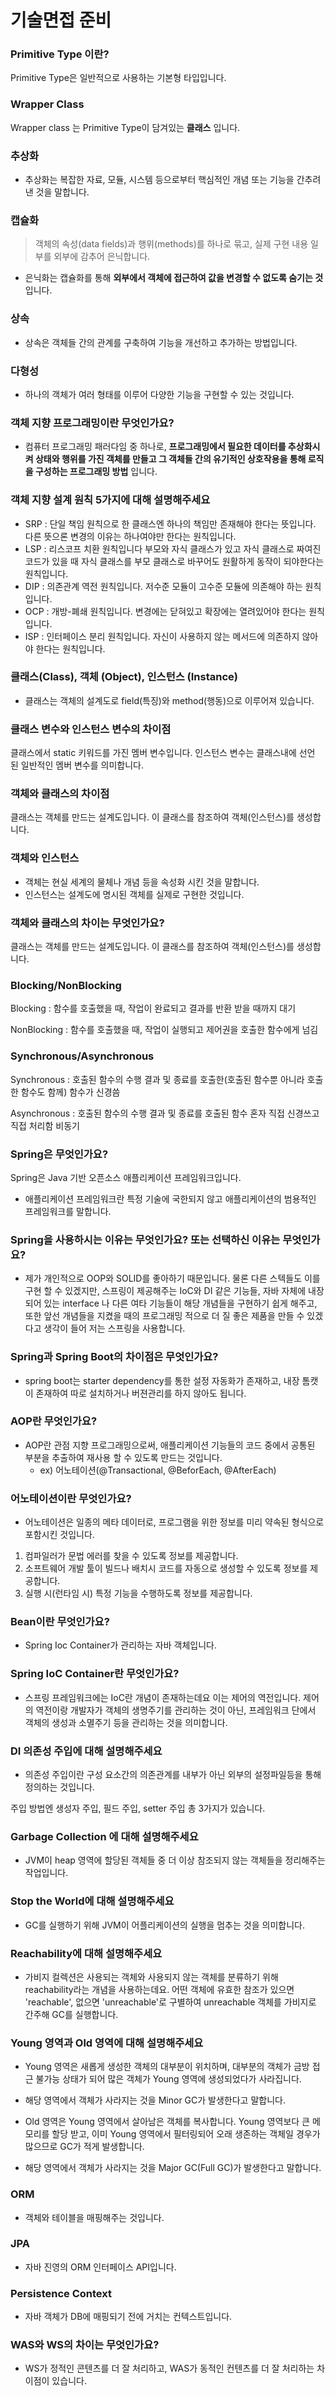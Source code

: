 # 기술면접 준비

### Primitive Type 이란?

Primitive Type은 일반적으로 사용하는 기본형 타입입니다.

### Wrapper Class

Wrapper class 는 Primitive Type이 담겨있는 __클래스__ 입니다.

### 추상화

- 추상화는 복잡한 자료, 모듈, 시스템 등으로부터 핵심적인 개념 또는 기능을 간추려 낸 것을 말합니다.

### 캡슐화

> 객체의 속성(data fields)과 행위(methods)를 하나로 묶고, 실제 구현 내용 일부를 외부에 감추어 은닉합니다.

- 은닉화는 캡슐화를 통해 __외부에서 객체에 접근하여 값을 변경할 수 없도록 숨기는 것__ 입니다.

### 상속

- 상속은 객체들 간의 관계를 구축하여 기능을 개선하고 추가하는 방법입니다.

### 다형성

- 하나의 객체가 여러 형태를 이루어 다양한 기능을 구현할 수 있는 것입니다.

### 객체 지향 프로그래밍이란 무엇인가요?

- 컴퓨터 프로그래밍 패러다임 중 하나로, __프로그래밍에서 필요한 데이터를 추상화시켜 상태와 행위를 가진 객체를 만들고 그 객체들 간의 유기적인 상호작용을 통해 로직을 구성하는 프로그래밍 방법__ 입니다.

### 객체 지향 설계 원칙 5가지에 대해 설명해주세요

- SRP : 단일 책임 원칙으로 한 클래스엔 하나의 책임만 존재해야 한다는 뜻입니다. 다른 뜻으론 변경의 이유는 하나여야만 한다는 원칙입니다.
- LSP : 리스코프 치환 원칙입니다 부모와 자식 클래스가 있고 자식 클래스로 짜여진 코드가 있을 때 자식 클래스를 부모 클래스로 바꾸어도 원활하게 동작이 되야한다는 원칙입니다.
- DIP : 의존관계 역전 원칙입니다. 저수준 모듈이 고수준 모듈에 의존해야 하는 원칙입니다.
- OCP : 개방-폐쇄 원칙입니다. 변경에는 닫혀있고 확장에는 열려있어야 한다는 원칙입니다.
- ISP : 인터페이스 분리 원칙입니다. 자신이 사용하지 않는 메서드에 의존하지 않아야 한다는 원칙입니다.

### 클래스(Class), 객체 (Object), 인스턴스 (Instance)

- 클래스는 객체의 설계도로 field(특징)와 method(행동)으로 이루어져 있습니다.

### 클래스 변수와 인스턴스 변수의 차이점

클래스에서 static 키워드를 가진 멤버 변수입니다.
인스턴스 변수는 클래스내에 선언 된 일반적인 멤버 변수를 의미합니다.

### 객체와 클래스의 차이점

클래스는 객체를 만드는 설계도입니다. 이 클래스를 참조하여 객체(인스턴스)를 생성합니다.

### 객체와 인스턴스

- 객체는 현실 세계의 물체나 개념 등을 속성화 시킨 것을 말합니다.
- 인스턴스는 설계도에 명시된 객체를 실제로 구현한 것입니다.

### 객체와 클래스의 차이는 무엇인가요?

클래스는 객체를 만드는 설계도입니다. 이 클래스를 참조하여 객체(인스턴스)를 생성합니다.

### Blocking/NonBlocking

Blocking : 함수를 호출했을 때, 작업이 완료되고 결과를 반환 받을 때까지 대기

NonBlocking : 함수를 호출했을 때, 작업이 실행되고 제어권을 호출한 함수에게 넘김

### Synchronous/Asynchronous

Synchronous : 호출된 함수의 수행 결과 및 종료를 호출한(호출된 함수뿐 아니라 호출한 함수도 함께) 함수가 신경씀

Asynchronous : 호출된 함수의 수행 결과 및 종료를 호출된 함수 혼자 직접 신경쓰고 직접 처리함
비동기

### Spring은 무엇인가요?

Spring은 Java 기반 오픈소스 애플리케이션 프레임워크입니다.
- 애플리케이션 프레임워크란 특정 기술에 국한되지 않고 애플리케이션의 범용적인 프레임워크를 말합니다.

### Spring을 사용하시는 이유는 무엇인가요? 또는 선택하신 이유는 무엇인가요?

- 제가 개인적으로 OOP와 SOLID를 좋아하기 때문입니다. 물론 다른 스텍들도 이를 구현 할 수 있겠지만, 스프링이 제공해주는 IoC와 DI 같은 기능들, 자바 자체에 내장되어 있는 interface 나 다른 여타 기능들이 해당 개념들을 구현하기 쉽게 해주고, 또한 앞선 개념들을 지켰을 때의 프로그래밍 적으로 더 질 좋은 제품을 만들 수 있겠다고 생각이 들어 저는 스프링을 사용합니다. 

### Spring과 Spring Boot의 차이점은 무엇인가요?
- spring boot는 starter dependency를 통한 설정 자동화가 존재하고, 내장 톰캣이 존재하여 따로 설치하거나 버젼관리를 하지 않아도 됩니다.

### AOP란 무엇인가요?

- AOP란 관점 지향 프로그래밍으로써, 애플리케이션 기능들의 코드 중에서 공통된 부분을 추출하여 재사용 할 수 있도록 만드는 것입니다.
    - ex) 어노테이션(@Transactional, @BeforEach, @AfterEach)

### 어노테이션이란 무엇인가요?
- 어노테이션은 일종의 메타 데이터로, 프로그램을 위한 정보를 미리 약속된 형식으로 포함시킨 것입니다.

1. 컴파일러가 문법 에러를 찾을 수 있도록 정보를 제공합니다.
2. 소프트웨어 개발 툴이 빌드나 배치시 코드를 자동으로 생성할 수 있도록 정보를 제공합니다.
3. 실행 시(런타임 시) 특정 기능을 수행하도록 정보를 제공합니다.

### Bean이란 무엇인가요?

- Spring Ioc Container가 관리하는 자바 객체입니다.

### Spring IoC Container란 무엇인가요?

- 스프링 프레임워크에는 IoC란 개념이 존재하는데요 이는 제어의 역전입니다. 제어의 역전이랑 개발자가 객체의 생명주기를 관리하는 것이 아닌, 프레임워크 단에서 객체의 생성과 소멸주기 등을 관리하는 것을 의미합니다.

### DI 의존성 주입에 대해 설명해주세요

- 의존성 주입이란 구성 요소간의 의존관계를 내부가 아닌 외부의 설정파일등을 통해 정의하는 것입니다.

주입 방법엔 생성자 주입, 필드 주입, setter 주입 총 3가지가 있습니다.

### Garbage Collection 에 대해 설명해주세요

- JVM이 heap 영역에 할당된 객체들 중 더 이상 참조되지 않는 객체들을 정리해주는 작업입니다. 

### Stop the World에 대해 설명해주세요

- GC를 실행하기 위해 JVM이 어플리케이션의 실행을 멈추는 것을 의미합니다.

### Reachability에 대해 설명해주세요

- 가비지 컬렉션은 사용되는 객체와 사용되지 않는 객체를 분류하기 위해 reachability라는 개념을 사용하는데요. 어떤 객체에 유효한 참조가 있으면 'reachable', 없으면 'unreachable'로 구별하여 unreachable 객체를 가비지로 간주해 GC를 실행합니다.

### Young 영역과 Old 영역에 대해 설명해주세요

- Young 영역은 새롭게 생성한 객체의 대부분이 위치하며, 대부분의 객체가 금방 접근 불가능 상태가 되어 많은 객체가 Young 영역에 생성되었다가 사라집니다.
- 해당 영역에서 객체가 사라지는 것을 Minor GC가 발생한다고 말합니다.

- Old 영역은 Young 영역에서 살아남은 객체를 복사합니다. Young 영역보다 큰 메모리를 할당 받고, 이미 Young 영역에서 필터링되어 오래 생존하는 객체일 경우가 많으므로 GC가 적게 발생합니다.
- 해당 영역에서 객체가 사라지는 것을 Major GC(Full GC)가 발생한다고 말합니다.

### ORM

- 객체와 테이블을 매핑해주는 것입니다.

### JPA

- 자바 진영의 ORM 인터페이스 API입니다.

### Persistence Context

- 자바 객체가 DB에 매핑되기 전에 거치는 컨텍스트입니다.

### WAS와 WS의 차이는 무엇인가요?

- WS가 정적인 콘텐츠를 더 잘 처리하고, WAS가 동적인 컨텐츠를 더 잘 처리하는 차이점이 있습니다.
